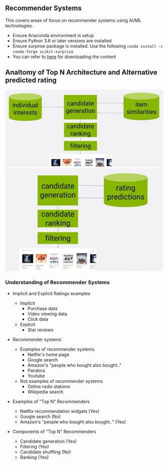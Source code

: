 ## Recommender Systems

This covers areas of focus on recommender systems using AI/ML technologies.

- Ensure Anaconda environment is setup
- Ensure Python 3.6 or later versions are installed
- Ensure surprise package is installed. Use the following ```conda install -c conda-forge scikit-surprise```
- You can refer to [here](https://sundog-education.com/recsys/) for downloading the content

## Analtomy of Top N Architecture and Alternative predicted rating

![Anatomy_TopN_Architecture](/Recommender_Systems/figures/Anatomy_TopN_Architecture.png)
![Architecture_Alternative](/Recommender_Systems/figures/Architecture_Alternative.png)

### Understanding of Recommender Systems
- Implicit and Explicit Ratings examples
  - Implicit
    - Purchase data
    - Video viewing data
    - Click data
  - Explicit
    - Star reviews
    
- Recommender systems
  - Examples of recommender systems
    - Netflix's home page
    - Google search
    - Amazon's "people who bought also bought.."
    - Pandora
    - Youtube
  - Not examples of recommender systems
    - Online radio stations
    - Wikipedia search

- Examples of "Top N" Recommenders
  - Netflix recommendation widgets (Yes)
  - Google search (No)
  - Amazon's "people who bought also bought.." (Yes)
  
- Components of "Top N" Recommenders
  - Candidate generation (Yes)
  - Filtering (Yes)
  - Candidate shuffling (No)
  - Ranking (Yes)
